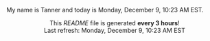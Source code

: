 My name is Tanner and today is Monday, December 9, 10:23 AM EST.

<p align="center">This <i>README</i> file is generated <b>every 3 hours</b>!</br>Last refresh: Monday, December 9, 10:23 AM EST<br /></p>

